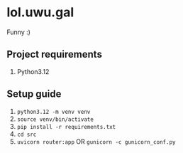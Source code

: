 # lol.uwu.gal
 Funny :)

## Project requirements
1. Python3.12

## Setup guide
1. `python3.12 -m venv venv`
2. `source venv/bin/activate`
3. `pip install -r requirements.txt`
4. `cd src`
5. `uvicorn router:app` OR `gunicorn -c gunicorn_conf.py`